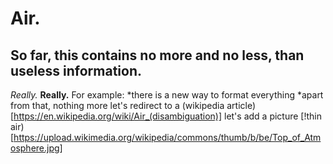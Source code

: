 # Air.
## So far, this contains no more and no less, than useless information.  
*Really.*
**Really.**
For example:
*there is a new way to format everything
*apart from that, nothing more
let's redirect to a (wikipedia article)[https://en.wikipedia.org/wiki/Air_(disambiguation)]
let's add a picture [!thin air)[https://upload.wikimedia.org/wikipedia/commons/thumb/b/be/Top_of_Atmosphere.jpg]
